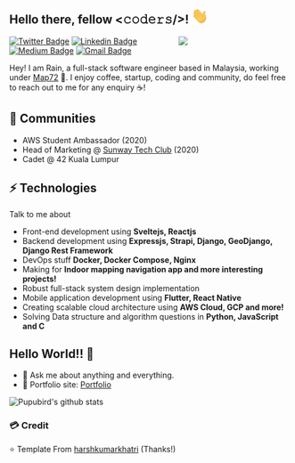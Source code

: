 <h2> Hello there, fellow <𝚌𝚘𝚍𝚎𝚛𝚜/>! <img src="https://raw.githubusercontent.com/ABSphreak/ABSphreak/master/gifs/Hi.gif" width="30px"></h2>

<img align='right' src='https://user-images.githubusercontent.com/5713670/87202985-820dcb80-c2b6-11ea-9f56-7ec461c497c3.gif' width='200"'>

[![Twitter Badge](https://img.shields.io/badge/-@pupubird1-1ca0f1?style=flat-square&labelColor=1ca0f1&logo=twitter&logoColor=white&link=https://twitter.com/pupubird1)](https://twitter.com/pupubird1) [![Linkedin Badge](https://img.shields.io/badge/-rainchai-blue?style=flat-square&logo=Linkedin&logoColor=white&link=https://www.linkedin.com/in/rain-chai-48370318a/)](https://www.linkedin.com/in/rain-chai-48370318a/) [![Medium Badge](https://img.shields.io/badge/-@rainchai4240-03a57a?style=flat-square&labelColor=000000&logo=Medium&link=https://medium.com/@rainchai4240)](https://medium.com/@rainchai4240)
[![Gmail Badge](https://img.shields.io/badge/-rainchai4240@gmail.com-c14438?style=flat-square&logo=Gmail&logoColor=white&link=mailto:rainchai4240@gmail.com)](mailto:rainchai4240@gmail.com)

Hey! I am Rain, a full-stack software engineer based in Malaysia, working under [Map72](https://github.com/map711) 🙌. I enjoy coffee, startup, coding and community, do feel free to reach out to me for any enquiry ☕!
## 👯 Communities
* AWS Student Ambassador (2020)
* Head of Marketing @ [Sunway Tech Club](https://github.com/sunwaytechclub) (2020)
* Cadet @ 42 Kuala Lumpur
## ⚡ Technologies
Talk to me about
- Front-end development using **Sveltejs, Reactjs**
- Backend development using **Expressjs, Strapi, Django, GeoDjango, Django Rest Framework**
- DevOps stuff **Docker, Docker Compose, Nginx**
- Making for **Indoor mapping navigation app and more interesting projects!**
- Robust full-stack system design implementation
- Mobile application development using **Flutter, React Native**
- Creating scalable cloud architecture using **AWS Cloud, GCP and more!**
- Solving Data structure and algorithm questions in **Python, JavaScript and C**
## Hello World!! 🤔
- 💬 Ask me about anything and everything.
- 🎯 Portfolio site: [Portfolio](https://pupubird.com)

![Pupubird's github stats](https://github-readme-stats.vercel.app/api?username=pupubird&hide=["issues"]&show_icons=true)

### 💳 Credit
⭐️ Template From [harshkumarkhatri](https://github.com/harshkumarkhatri) (Thanks!)
